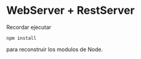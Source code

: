 # WebServer + RestServer

Recordar ejecutar

```
npm install
```

para reconstruir los modulos de Node.
